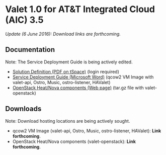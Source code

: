 # Valet 1.0 for AT&T Integrated Cloud (AIC) 3.5

*Update (6 June 2016): Download links are forthcoming.*

## Documentation

Note: The Service Deployment Guide is being actively edited.

* [Solution Definition (PDF on tSpace)](https://tspace.web.att.com/files/app/file/c7753b8e-c342-476e-95d3-e0b4a8178dfa) (login required)
* [Service Deployment Guide (Microsoft Word)](https://codecloud.web.att.com/projects/ST_CLOUDQOS/repos/allegro/browse/doc/aic/aic_valet_service_deployment_guide.docx) (qcow2 VM Image with valet-api, Ostro, Music, ostro-listener, HAValet)
* [OpenStack Heat/Nova components (Web page)](https://codecloud.web.att.com/plugins/servlet/readmeparser/display/ST_CLOUDQOS/allegro/atRef/refs/heads/master/renderFile/valet_os/README.md) (tar.gz file with valet-openstack)

## Downloads

Note: Download hosting locations are being actively sought.

* qcow2 VM Image (valet-api, Ostro, Music, ostro-listener, HAValet): **Link forthcoming**.
* OpenStack Heat/Nova components (valet-openstack): **Link forthcoming**.
